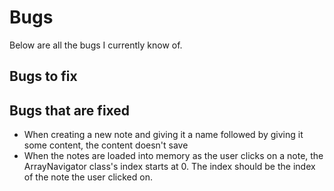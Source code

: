 # Bugs
Below are all the bugs I currently know of.

## Bugs to fix


## Bugs that are fixed
- When creating a new note and giving it a name followed by giving it some content, the content doesn't save
- When the notes are loaded into memory as the user clicks on a note, the ArrayNavigator class's index starts at 0. The index should be the index of the note the user clicked on.
